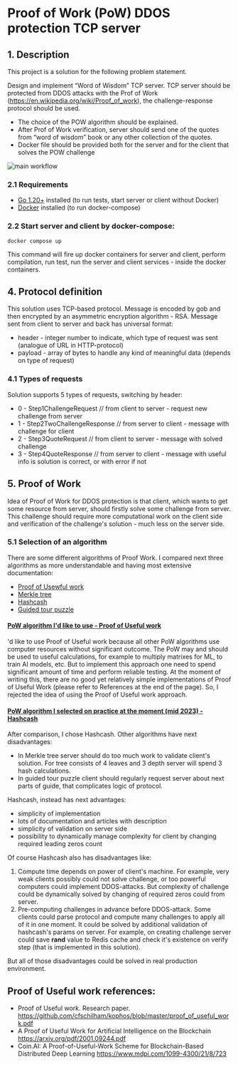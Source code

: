 # Proof of Work (PoW) DDOS protection TCP server 

## 1. Description
This project is a solution for the following problem statement.

Design and implement “Word of Wisdom” TCP server.
TCP server should be protected from DDOS attacks with the Prof of Work (https://en.wikipedia.org/wiki/Proof_of_work), the challenge-response protocol should be used.
 + The choice of the POW algorithm should be explained.
 + After Prof of Work verification, server should send one of the quotes from “word of wisdom” book or any other collection of the quotes.
 + Docker file should be provided both for the server and for the client that solves the POW challenge

![main workflow](https://raw.githubusercontent.com/klimenkoOleg/pow-ddos-protection/main/doc/main_workflow.png)

### 2.1 Requirements
+ [Go 1.20+](https://go.dev/dl/) installed (to run tests, start server or client without Docker)
+ [Docker](https://docs.docker.com/engine/install/) installed (to run docker-compose)

### 2.2 Start server and client by docker-compose:
```
docker compose up
```

This command will fire up docker containers for server and client, perform compilation, run test, run the server and client services - inside the docker containers.

## 4. Protocol definition
This solution uses TCP-based protocol. 
Message is encoded by gob and then encrypted by an asymmetric encryption algorithm - RSA.
Message sent from client to server and back has universal format:
+ header - integer number to indicate, which type of request was sent (analogue of URL in HTTP-protocol)
+ payload - array of bytes to handle any kind of meaningful  data (depends on type of request)

### 4.1 Types of requests
Solution supports 5 types of requests, switching by header:
+ 0 - 	Step1ChallengeRequest            // from client to server - request new challenge from server
+ 1 - 	Step2TwoChallengeResponse        // from server to client - message with challenge for client
+ 2	-  Step3QuoteRequest                // from client to server - message with solved challenge
+ 3 - 	Step4QuoteResponse               // from server to client - message with useful info is solution is correct, or with error if not

## 5. Proof of Work
Idea of Proof of Work for DDOS protection is that client, which wants to get some resource from server, 
should firstly solve some challenge from server. 
This challenge should require more computational work on the client side and verification of the challenge's solution - much less on the server side.

### 5.1 Selection of an algorithm
There are some different algorithms of Proof Work. 
I compared next three algorithms as more understandable and having most extensive documentation:
+ [Proof of Usewful work](https://wiki.internetcomputer.org/wiki/Proof_of_Useful_Work)
+ [Merkle tree](https://en.wikipedia.org/wiki/Merkle_tree)
+ [Hashcash](https://en.wikipedia.org/wiki/Hashcash)
+ [Guided tour puzzle](https://en.wikipedia.org/wiki/Guided_tour_puzzle_protocol)

#### <ins>PoW algorithm I'd like to use - Proof of Useful work</ins>
'd like to use Proof of Useful work because all other PoW algorithms use computer resources without significant outcome. The PoW may and should be used to useful calculations, for example to multiply matrixes for ML, to train AI models, etc. But to implement this approach one need to spend significant amount of time and perform reliable testing. At the moment of writing this, there are no good yet relatively simple implementations of Proof of Useful Work (please refer to References at the end of the page). So, I rejected the idea of using the Proof of Useful work approach. 


#### <ins>PoW algorithm I selected on practice at the moment (mid 2023) - Hashcash</ins>
After comparison, I chose Hashcash. Other algorithms have next disadvantages:
+ In Merkle tree server should do too much work to validate client's solution. For tree consists of 4 leaves and 3 depth server will spend 3 hash calculations.
+ In guided tour puzzle client should regularly request server about next parts of guide, that complicates logic of protocol.

Hashcash, instead has next advantages:
+ simplicity of implementation
+ lots of documentation and articles with description
+ simplicity of validation on server side
+ possibility to dynamically manage complexity for client by changing required leading zeros count

Of course Hashcash also has disadvantages like:

1. Compute time depends on power of client's machine. 
For example, very weak clients possibly could not solve challenge, or too powerful computers could implement DDOS-attacks.
But complexity of challenge could be dynamically solved by changing of required zeros could from server.
2. Pre-computing challenges in advance before DDOS-attack. 
Some clients could parse protocol and compute many challenges to apply all of it in one moment.
It could be solved by additional validation of hashcash's params on server. 
For example, on creating challenge server could save **rand** value to Redis cache and check it's existence on verify step
(that is implemented in this solution).

But all of those disadvantages could be solved in real production environment. 


## Proof of Useful work references:
+ Proof of Useful work. Research paper. https://github.com/cfschilham/kophos/blob/master/proof_of_useful_work.pdf
+ A Proof of Useful Work for Artificial Intelligence on the Blockchain https://arxiv.org/pdf/2001.09244.pdf
+ Coin.AI: A Proof-of-Useful-Work Scheme for Blockchain-Based Distributed Deep Learning https://www.mdpi.com/1099-4300/21/8/723



